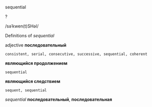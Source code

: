 sequential

?

/səˈkwen(t)SHəl/

Definitions of _sequential_

adjective
**последовательный**

    consistent, serial, consecutive, successive, sequential, coherent
**являющийся продолжением**

    sequential
**являющийся следствием**

    sequent, sequential

_sequential_
**последовательный**, **последовательная**